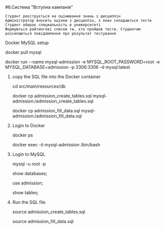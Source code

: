 #6.Система "Вступна кампанія" 

    Студент реєструється на оцінювання знань з дисциплін
    Адміністратор вносить оцінки з дисциплін, з яких складаються тести
    Студент обирає специальність в университеті
    Формуються рейтингові списки ти, хто пройшов тести. Студентам розсилаються повідомлення про результат тестування

Docker MySQL setup

docker pull mysql

docker run --name mysql-admission -e MYSQL_ROOT_PASSWORD=root -e MYSQL_DATABASE=admission -p 3306:3306 -d mysql:latest

1. copy the SQL file into the Docker container

   cd src/main/resources/db

   docker cp admission_create_tables.sql mysql-admission:/admission_create_tables.sql

   docker cp admission_fill_data.sql mysql-admission:/admission_fill_data.sql

2. Login to Docker

   docker ps

   docker exec -it mysql-admission /bin/bash

3. Login to MySQL

   mysql -u root -p

   show databases;

   use admission;

   show tables;

4. Run the SQL file

   source admission_create_tables.sql

   source admission_fill_data.sql

